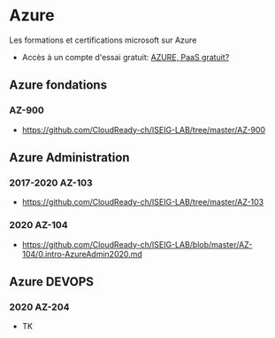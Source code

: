 # Azure
Les formations et certifications microsoft sur Azure
* Accès à un compte d'essai gratuit: [AZURE, PaaS gratuit?](https://medium.com/cloudready-ch/azure-paas-gratuit-886f9e792181)

## Azure fondations
### AZ-900
* https://github.com/CloudReady-ch/ISEIG-LAB/tree/master/AZ-900

## Azure Administration
### 2017-2020 AZ-103
* https://github.com/CloudReady-ch/ISEIG-LAB/tree/master/AZ-103
### 2020 AZ-104
* https://github.com/CloudReady-ch/ISEIG-LAB/blob/master/AZ-104/0.intro-AzureAdmin2020.md

## Azure DEVOPS
### 2020 AZ-204
* TK


